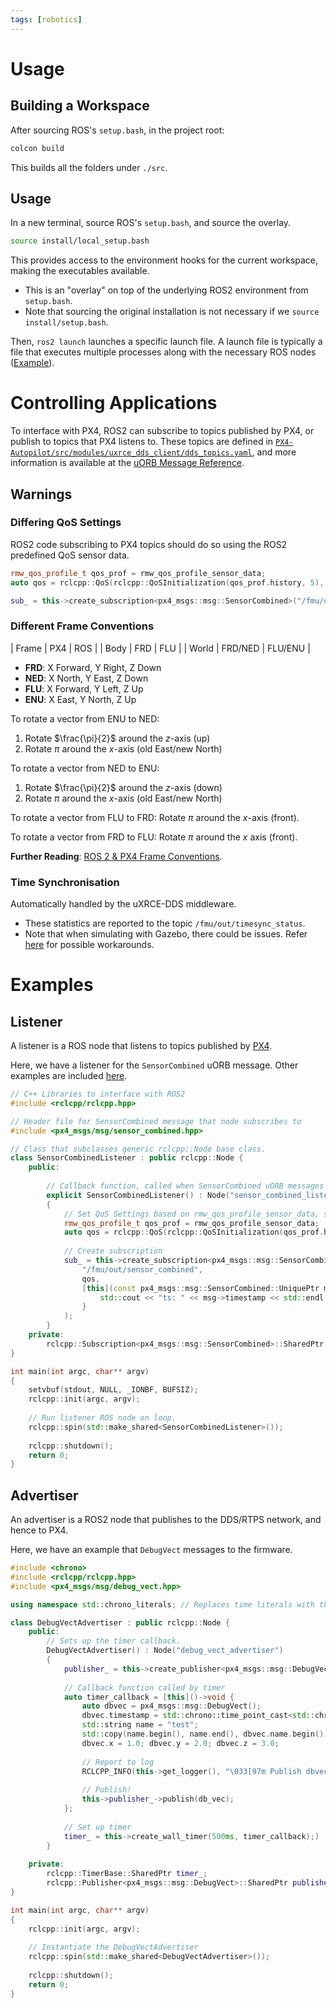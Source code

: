 ```yaml
---
tags: [robotics]
---
```


# Usage
## Building a Workspace
After sourcing ROS's `setup.bash`, in the project root:
```bash
colcon build
```

This builds all the folders under `./src`.

## Usage
In a new terminal, source ROS's `setup.bash`, and source the overlay.

```bash
source install/local_setup.bash
```

This provides access to the environment hooks for the current workspace, making the executables available.
- This is an "overlay" on top of the underlying ROS2 environment from `setup.bash`.
- Note that sourcing the original installation is not necessary if we `source install/setup.bash`.

Then, `ros2 launch` launches a specific launch file. A launch file is typically a file that executes multiple processes along with the necessary ROS nodes ([Example](https://github.com/PX4/px4_ros_com/blob/main/launch/sensor_combined_listener.launch.py)).

# Controlling Applications
To interface with PX4, ROS2 can subscribe to topics published by PX4, or publish to topics that PX4 listens to. These topics are defined in [`PX4-Autopilot/src/modules/uxrce_dds_client/dds_topics.yaml`](https://github.com/PX4/PX4-Autopilot/blob/main/src/modules/uxrce_dds_client/dds_topics.yaml), and more information is available at the [uORB Message Reference](http://docs.px4.io/main/en/msg_docs/).

## Warnings
### Differing QoS Settings
ROS2 code subscribing to PX4 topics should do so using the ROS2 predefined QoS sensor data.

```c++
rmw_qos_profile_t qos_prof = rmw_qos_profile_sensor_data;
auto qos = rclcpp::QoS(rclcpp::QoSInitialization(qos_prof.history, 5), qos_prof);

sub_ = this->create_subscription<px4_msgs::msg::SensorCombined>("/fmu/out/sensor_combined", qos, ...);
```

### Different Frame Conventions
| Frame |   PX4   |   ROS   |
| Body  |   FRD   |   FLU   |
| World | FRD/NED | FLU/ENU |

- **FRD**: X Forward, Y Right, Z Down
- **NED**: X North, Y East, Z Down
- **FLU**: X Forward, Y Left, Z Up
- **ENU**: X East, Y North, Z Up

To rotate a vector from ENU to NED:
1. Rotate $\frac{\pi}{2}$ around the $z$-axis (up)
2. Rotate $\pi$ around the $x$-axis (old East/new North)

To rotate a vector from NED to ENU:
1. Rotate $\frac{\pi}{2}$ around the $z$-axis (down)
2. Rotate $\pi$ around the $x$-axis (old East/new North)

To rotate a vector from FLU to FRD: Rotate $\pi$ around the $x$-axis (front).

To rotate a vector from FRD to FLU: Rotate $\pi$ around the $x$ axis (front).

**Further Reading**: [ROS 2 & PX4 Frame Conventions](http://docs.px4.io/main/en/ros/ros2_comm.html#ros-2-px4-frame-conventions).

### Time Synchronisation
Automatically handled by the uXRCE-DDS middleware. 
- These statistics are reported to the topic `/fmu/out/timesync_status`.
- Note that when simulating with Gazebo, there could be issues. Refer [here](http://docs.px4.io/main/en/ros/ros2_comm.html#ros-gazebo-and-px4-time-synchronization) for possible workarounds.

# Examples
## Listener
A listener is a ROS node that listens to topics published by [PX4](PX4.md).

Here, we have a listener for the `SensorCombined` uORB message. Other examples are included [here](https://github.com/PX4/px4_ros_com/tree/main/src/examples/listeners).
```c++
// C++ Libraries to interface with ROS2
#include <rclcpp/rclcpp.hpp>

// Header file for SensorCombined message that node subscribes to
#include <px4_msgs/msg/sensor_combined.hpp>

// Class that subclasses generic rclcpp::Node base class.
class SensorCombinedListener : public rclcpp::Node {
	public:
	
		// Callback function, called when SensorCombined uORB messages are received (as micro XRCE-DDS messages)
		explicit SensorCombinedListener() : Node("sensor_combined_listener")
		{
			// Set QoS Settings based on rmw_qos_profile_sensor_data, since default ROS2 QoS profile is incompatible.
			rmw_qos_profile_t qos_prof = rmw_qos_profile_sensor_data;
			auto qos = rclcpp::QoS(rclcpp::QoSInitialization(qos_prof.history, 5), qos_prof);
			
			// Create subscription
			sub_ = this->create_subscription<px4_msgs::msg::SensorCombined>(
				"/fmu/out/sensor_combined", 
				qos, 
				[this](const px4_msgs::msg::SensorCombined::UniquePtr msg) {
					std::cout << "ts: " << msg->timestamp << std::endl;
				}
			);
		}
	private:
		rclcpp::Subscription<px4_msgs::msg::SensorCombined>::SharedPtr sub_;
}

int main(int argc, char** argv)
{
	setvbuf(stdout, NULL, _IONBF, BUFSIZ);
	rclcpp::init(argc, argv);
	
	// Run listener ROS node on loop.
	rclcpp::spin(std::make_shared<SensorCombinedListener>()); 
	
	rclcpp::shutdown();
	return 0;
}
```

## Advertiser
An advertiser is a ROS2 node that publishes to the DDS/RTPS network, and hence to PX4.

Here, we have an example that `DebugVect` messages to the firmware.
```c++
#include <chrono>
#include <rclcpp/rclcpp.hpp>
#include <px4_msgs/msg/debug_vect.hpp>

using namespace std::chrono_literals; // Replaces time literals with the necessary data (e.g. milliseconds)

class DebugVectAdvertiser : public rclcpp::Node {
	public:
		// Sets up the timer callback.
		DebugVectAdvertiser() : Node("debug_vect_advertiser") 
		{
			publisher_ = this->create_publisher<px4_msgs::msg::DebugVect>("fmu/debug_vect/in", 10);
			
			// Callback function called by timer
			auto timer_callback = [this]()->void {
				auto dbvec = px4_msgs::msg::DebugVect();
				dbvec.timestamp = std::chrono::time_point_cast<std::chrono::microseconds>(std::chrono::steady_clock::now()).time_since_epoch().count(); // Current time
				std::string name = "test";
				std::copy(name.begin(), name.end(), dbvec.name.begin());
				dbvec.x = 1.0; dbvec.y = 2.0; dbvec.z = 3.0;
				
				// Report to log
				RCLCPP_INFO(this->get_logger(), "\033[97m Publish dbvec: ts %llu, x %f, y %f, z %f \033[0m", dbvec.timestamp, dbvec.x, dbvec.y, dbvec.z);
				
				// Publish!
				this->publisher_->publish(db_vec);
			};
			
			// Set up timer
			timer_ = this->create_wall_timer(500ms, timer_callback);)
		}
	
	private:
		rclcpp::TimerBase::SharedPtr timer_;
		rclcpp::Publisher<px4_msgs::msg::DebugVect>::SharedPtr publisher_;
}

int main(int argc, char** argv)
{
	rclcpp::init(argc, argv);
	
	// Instantiate the DebugVectAdvertiser
	rclcpp::spin(std::make_shared<DebugVectAdvertiser>());
	
	rclcpp::shutdown();
	return 0;
}
```
